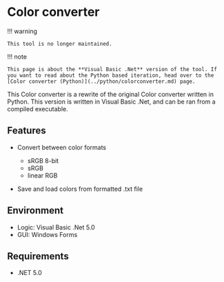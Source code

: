 # Color converter

!!! warning

	This tool is no longer maintained.

!!! note
	
	This page is about the **Visual Basic .Net** version of the tool. If you want to read about the Python based iteration, head over to the [Color converter (Python)](../python/colorconverter.md) page.

This Color converter is a rewrite of the original Color converter written in Python. This version is written in Visual Basic .Net, and can be ran from a compiled executable.

## Features

* Convert between color formats

	* sRGB 8-bit
	* sRGB
	* linear RGB
	
* Save and load colors from formatted .txt file

## Environment

* Logic:  Visual Basic .Net 5.0
* GUI:    Windows Forms

## Requirements

* .NET 5.0
